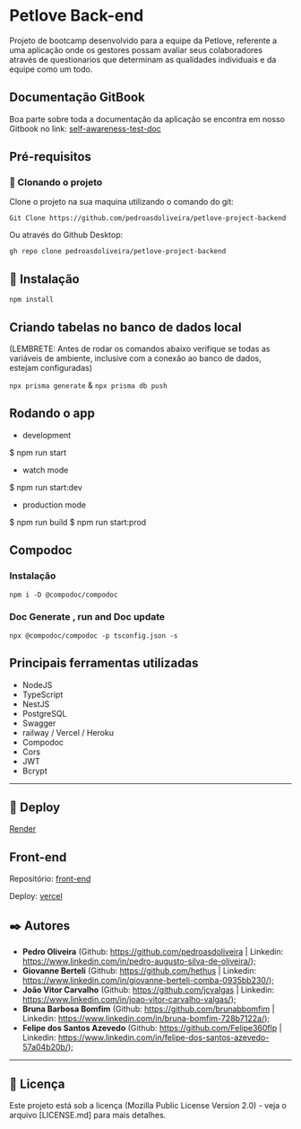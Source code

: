 # Petlove Back-end

Projeto de bootcamp desenvolvido para a equipe da Petlove, referente a uma aplicação onde os gestores possam avaliar seus colaboradores através de questionarios que determinam as qualidades individuais e da equipe como um todo.

## Documentação GitBook

Boa parte sobre toda a documentação da aplicação se encontra em nosso Gitbook no link:
[self-awareness-test-doc](https://pedros-organization-1.gitbook.io/self-awareness-test/)

## Pré-requisitos

### 👯‍ Clonando o projeto

Clone o projeto na sua maquina utilizando o comando do git:

`Git Clone https://github.com/pedroasdoliveira/petlove-project-backend`

Ou através do Github Desktop:

`gh repo clone pedroasdoliveira/petlove-project-backend`

## 🔧 Instalação

`npm install`

## Criando tabelas no banco de dados local

(LEMBRETE: Antes de rodar os comandos abaixo verifique se todas as variáveis de ambiente, inclusive com a conexão ao banco de dados, estejam configuradas)

`npx prisma generate` & `npx prisma db push`

## Rodando o app

- development

$ npm run start

- watch mode

$ npm run start:dev

- production mode

$ npm run build
$ npm run start:prod

## Compodoc

### Instalação

`npm i -D @compodoc/compodoc`

### Doc Generate , run and Doc update

`npx @compodoc/compodoc -p tsconfig.json -s`

## Principais ferramentas utilizadas

- NodeJS
- TypeScript
- NestJS
- PostgreSQL
- Swagger
- railway / Vercel / Heroku
- Compodoc
- Cors
- JWT
- Bcrypt

---

## 🚀 Deploy

[Render](https://api-petlove-backend.onrender.com/api)

## Front-end

Repositório: [front-end](https://github.com/pedroasdoliveira/petlove-project-frontend)

Deploy: [vercel](https://petlove-project-frontend.vercel.app)

## ✒️ Autores

- **Pedro Oliveira** (Github: https://github.com/pedroasdoliveira | Linkedin: https://www.linkedin.com/in/pedro-augusto-silva-de-oliveira/);
- **Giovanne Berteli** (Github: https://github.com/hethus | Linkedin: https://www.linkedin.com/in/giovanne-berteli-comba-0935bb230/);
- **João Vitor Carvalho** (Github: https://github.com/jcvalgas | Linkedin: https://www.linkedin.com/in/joao-vitor-carvalho-valgas/);
- **Bruna Barbosa Bomfim** (Github: https://github.com/brunabbomfim | Linkedin: https://www.linkedin.com/in/bruna-bomfim-728b7122a/);
- **Felipe dos Santos Azevedo** (Github: https://github.com/Felipe360flp | Linkedin: https://www.linkedin.com/in/felipe-dos-santos-azevedo-57a04b20b/);

---

## 📄 Licença

Este projeto está sob a licença (Mozilla Public License Version 2.0) - veja o arquivo [LICENSE.md] para mais detalhes.
